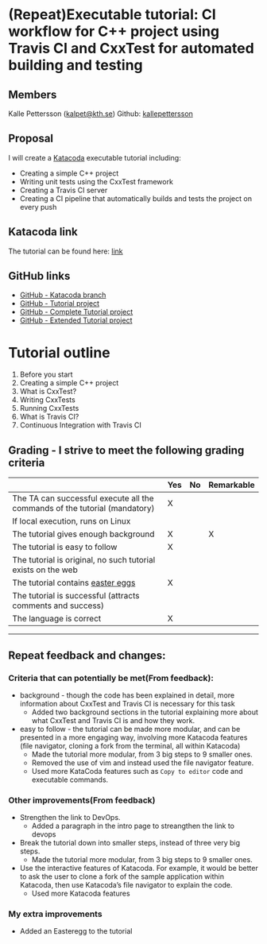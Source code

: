 # (Repeat)Executable tutorial: CI workflow for C++ project using Travis CI and CxxTest for automated building and testing

## Members
Kalle Pettersson (kalpet@kth.se) Github: [kallepettersson](https://github.com/kallepettersson)


## Proposal
I will create a [Katacoda](https://www.katacoda.com/) executable tutorial including:
* Creating a simple C++ project
* Writing unit tests using the CxxTest framework 
* Creating a Travis CI server 
* Creating a CI pipeline that automatically builds and tests the project on every push

## Katacoda link 
The tutorial can be found here: [link](https://www.katacoda.com/kalpet/scenarios/repeat-executable-tutorial)

## GitHub links

- [GitHub - Katacoda branch](https://github.com/KallePettersson/katacoda-scenarios)
- [GitHub - Tutorial project](https://github.com/KallePettersson/devops-executable-tutorial/tree/tutorial-start)
- [GitHub - Complete Tutorial project](https://github.com/KallePettersson/devops-executable-tutorial/tree/tutorial-complete)
- [GitHub - Extended Tutorial project](https://github.com/KallePettersson/devops-executable-tutorial/tree/main)


# Tutorial outline
1. Before you start
2. Creating a simple C++ project
3. What is CxxTest?
4. Writing CxxTests
5. Running CxxTests
6. What is Travis CI?
7. Continuous Integration with Travis CI


## Grading - I strive to meet the following grading criteria
|                                             | Yes | No | Remarkable |
|-------------------------------------------- | ----|----|-------------|
|The TA can successful execute all the commands of the tutorial (mandatory) | X |  |  |
|If local execution, runs on Linux |  |  |   |
|The tutorial gives enough background | X |  | X |
|The tutorial is easy to follow  | X |  |  |
|The tutorial is original, no such tutorial exists on the web |  |  |  |
|The tutorial contains [easter eggs](https://github.com/OrkoHunter/python-easter-eggs) | X |  |  |
|The tutorial is successful (attracts comments and success) | |  |  |
|The language is correct | X |  | |

-----

## Repeat feedback and changes:
### Criteria that can potentially be met(From feedback):
* background - though the code has been explained in detail, more information about CxxTest and Travis CI is necessary for this task
    * Added two background sections in the tutorial explaining more about what CxxTest and Travis CI is and how they work.   
* easy to follow - the tutorial can be made more modular, and can be presented in a more engaging way, involving more Katacoda features (file navigator, cloning a fork from the terminal, all within Katacoda)
    * Made the tutorial more modular, from 3 big steps to 9 smaller ones.
    * Removed the use of vim and instead used the file navigator feature.
    * Used more KataCoda features such as `Copy to editor` code and executable commands.   

### Other improvements(From feedback)
* Strengthen the link to DevOps.
    * Added a paragraph in the intro page to streangthen the link to devops
*  Break the tutorial down into smaller steps, instead of three very big steps.
    * Made the tutorial more modular, from 3 big steps to 9 smaller ones.
*  Use the interactive features of Katacoda. For example, it would be better to ask the user to clone a fork of the sample application within Katacoda, then use Katacoda’s file navigator to explain the code.
    * Used more Katacoda features

### My extra improvements 
* Added an Easteregg to the tutorial
